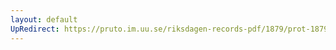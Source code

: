 ```yaml
---
layout: default
UpRedirect: https://pruto.im.uu.se/riksdagen-records-pdf/1879/prot-1879--ak--001/prot-1879--ak--001_006.pdf
---
```

